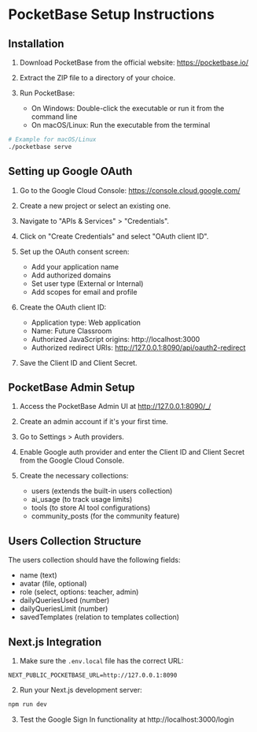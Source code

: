 # PocketBase Setup Instructions

## Installation

1. Download PocketBase from the official website: https://pocketbase.io/

2. Extract the ZIP file to a directory of your choice.

3. Run PocketBase:
   - On Windows: Double-click the executable or run it from the command line
   - On macOS/Linux: Run the executable from the terminal

```bash
# Example for macOS/Linux
./pocketbase serve
```

## Setting up Google OAuth

1. Go to the Google Cloud Console: https://console.cloud.google.com/

2. Create a new project or select an existing one.

3. Navigate to "APIs & Services" > "Credentials".

4. Click on "Create Credentials" and select "OAuth client ID".

5. Set up the OAuth consent screen:
   - Add your application name
   - Add authorized domains
   - Set user type (External or Internal)
   - Add scopes for email and profile

6. Create the OAuth client ID:
   - Application type: Web application
   - Name: Future Classroom
   - Authorized JavaScript origins: http://localhost:3000
   - Authorized redirect URIs: http://127.0.0.1:8090/api/oauth2-redirect

7. Save the Client ID and Client Secret.

## PocketBase Admin Setup

1. Access the PocketBase Admin UI at http://127.0.0.1:8090/_/

2. Create an admin account if it's your first time.

3. Go to Settings > Auth providers.

4. Enable Google auth provider and enter the Client ID and Client Secret from the Google Cloud Console.

5. Create the necessary collections:
   - users (extends the built-in users collection)
   - ai_usage (to track usage limits)
   - tools (to store AI tool configurations)
   - community_posts (for the community feature)

## Users Collection Structure

The users collection should have the following fields:
- name (text)
- avatar (file, optional)
- role (select, options: teacher, admin)
- dailyQueriesUsed (number)
- dailyQueriesLimit (number)
- savedTemplates (relation to templates collection)

## Next.js Integration

1. Make sure the `.env.local` file has the correct URL:

```
NEXT_PUBLIC_POCKETBASE_URL=http://127.0.0.1:8090
```

2. Run your Next.js development server:

```bash
npm run dev
```

3. Test the Google Sign In functionality at http://localhost:3000/login 